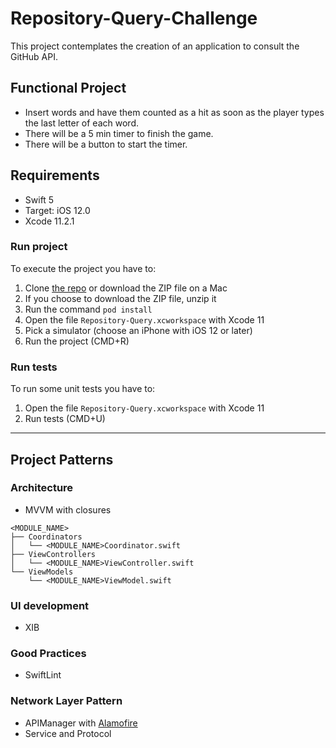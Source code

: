 # Repository-Query-Challenge
This project contemplates the creation of an application to consult the GitHub API.

## Functional Project

- Insert words and have them counted as a hit as soon as the player types the last letter of each word.
- There will be a 5 min timer to finish the game.
- There will be a button to start the timer.

## Requirements
- Swift 5
- Target: iOS 12.0
- Xcode 11.2.1

### Run project
To execute the project you have to:

1. Clone [the repo](https://github.com/paraisolorrayne/Repository-Query-Challenge) or download the ZIP file on a Mac
1. If you choose to download the ZIP file, unzip it
1. Run the command `pod install`
1. Open the file `Repository-Query.xcworkspace` with Xcode 11
1. Pick a simulator (choose an iPhone with iOS 12 or later)
1. Run the project (CMD+R)

### Run tests
To run some unit tests you have to:

1. Open the file `Repository-Query.xcworkspace` with Xcode 11
1. Run tests (CMD+U)

---

## Project Patterns

### Architecture 
- MVVM with closures

```
<MODULE_NAME>
├── Coordinators
│   └── <MODULE_NAME>Coordinator.swift
├── ViewControllers
│   └── <MODULE_NAME>ViewController.swift
└── ViewModels
    └── <MODULE_NAME>ViewModel.swift
```

### UI development
- XIB

### Good Practices
- SwiftLint

### Network Layer Pattern
- APIManager with [Alamofire](https://github.com/Alamofire/Alamofire)
- Service and Protocol